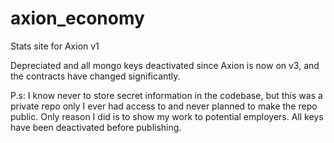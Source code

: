 # axion_economy
Stats site for Axion v1

Depreciated and all mongo keys deactivated since Axion is now on v3, and the contracts have changed significantly.

P.s: I know never to store secret information in the codebase, but this was a private repo only I ever had access to and never planned to make the repo public. Only reason I did is to show my work to potential employers. All keys have been deactivated before publishing.
